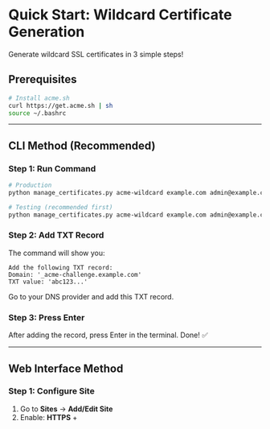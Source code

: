 # Quick Start: Wildcard Certificate Generation

Generate wildcard SSL certificates in 3 simple steps!

## Prerequisites

```bash
# Install acme.sh
curl https://get.acme.sh | sh
source ~/.bashrc
```

---

## CLI Method (Recommended)

### Step 1: Run Command

```bash
# Production
python manage_certificates.py acme-wildcard example.com admin@example.com

# Testing (recommended first)
python manage_certificates.py acme-wildcard example.com admin@example.com --staging
```

### Step 2: Add TXT Record

The command will show you:
```
Add the following TXT record:
Domain: '_acme-challenge.example.com'
TXT value: 'abc123...'
```

Go to your DNS provider and add this TXT record.

### Step 3: Press Enter

After adding the record, press Enter in the terminal. Done! ✅

---

## Web Interface Method

### Step 1: Configure Site
1. Go to **Sites** → **Add/Edit Site**
2. Enable: **HTTPS** +
